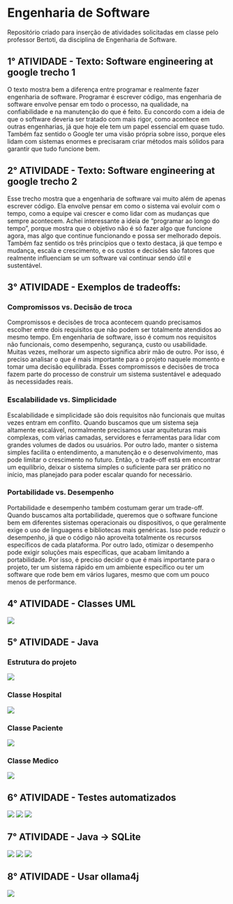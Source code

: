 # Engenharia de Software

Repositório criado para inserção de atividades solicitadas em classe pelo professor Bertoti, da disciplina de Engenharia de Software.

## 1° ATIVIDADE -  Texto: Software engineering at google trecho 1

O texto mostra bem a diferença entre programar e realmente fazer engenharia de software. Programar é escrever código, mas engenharia de software envolve pensar em todo o processo, na qualidade, na confiabilidade e na manutenção do que é feito. Eu concordo com a ideia de que o software deveria ser tratado com mais rigor, como acontece em outras engenharias, já que hoje ele tem um papel essencial em quase tudo. Também faz sentido o Google ter uma visão própria sobre isso, porque eles lidam com sistemas enormes e precisaram criar métodos mais sólidos para garantir que tudo funcione bem.

## 2° ATIVIDADE -  Texto: Software engineering at google trecho 2

Esse trecho mostra que a engenharia de software vai muito além de apenas escrever código. Ela envolve pensar em como o sistema vai evoluir com o tempo, como a equipe vai crescer e como lidar com as mudanças que sempre acontecem. Achei interessante a ideia de “programar ao longo do tempo”, porque mostra que o objetivo não é só fazer algo que funcione agora, mas algo que continue funcionando e possa ser melhorado depois. Também faz sentido os três princípios que o texto destaca, já que tempo e mudança, escala e crescimento, e os custos e decisões são fatores que realmente influenciam se um software vai continuar sendo útil e sustentável.

## 3° ATIVIDADE -  Exemplos de tradeoffs:

### Compromissos vs. Decisão de troca

Compromissos e decisões de troca acontecem quando precisamos escolher entre dois requisitos que não podem ser totalmente atendidos ao mesmo tempo. Em engenharia de software, isso é comum nos requisitos não funcionais, como desempenho, segurança, custo ou usabilidade. Muitas vezes, melhorar um aspecto significa abrir mão de outro. Por isso, é preciso analisar o que é mais importante para o projeto naquele momento e tomar uma decisão equilibrada. Esses compromissos e decisões de troca fazem parte do processo de construir um sistema sustentável e adequado às necessidades reais.

### Escalabilidade vs. Simplicidade

Escalabilidade e simplicidade são dois requisitos não funcionais que muitas vezes entram em conflito. Quando buscamos que um sistema seja altamente escalável, normalmente precisamos usar arquiteturas mais complexas, com várias camadas, servidores e ferramentas para lidar com grandes volumes de dados ou usuários. Por outro lado, manter o sistema simples facilita o entendimento, a manutenção e o desenvolvimento, mas pode limitar o crescimento no futuro. Então, o trade-off está em encontrar um equilíbrio, deixar o sistema simples o suficiente para ser prático no início, mas planejado para poder escalar quando for necessário.


### Portabilidade vs. Desempenho

Portabilidade e desempenho também costumam gerar um trade-off. Quando buscamos alta portabilidade, queremos que o software funcione bem em diferentes sistemas operacionais ou dispositivos, o que geralmente exige o uso de linguagens e bibliotecas mais genéricas. Isso pode reduzir o desempenho, já que o código não aproveita totalmente os recursos específicos de cada plataforma. Por outro lado, otimizar o desempenho pode exigir soluções mais específicas, que acabam limitando a portabilidade. Por isso, é preciso decidir o que é mais importante para o projeto, ter um sistema rápido em um ambiente específico ou ter um software que rode bem em vários lugares, mesmo que com um pouco menos de performance.

## 4° ATIVIDADE - Classes UML

<img src="/https://github.com/oliveiraluizgustavo/bertoti/blob/main/EngenhariaDeSoftware/Docs/Assets/Diagrama_UML.png">

## 5° ATIVIDADE - Java

### Estrutura do projeto
<img src="/EngenhariaDeSoftware/assets/EstruturaDasClasses.png">

### Classe Hospital
<img src="/EngenhariaDeSoftware/assets/ClasseHospital.png">

### Classe Paciente
<img src="/EngenhariaDeSoftware/assets/ClassePaciente.png">

### Classe Medico
<img src="/EngenhariaDeSoftware/assets/ClasseMedico.png">

## 6° ATIVIDADE - Testes automatizados

<img src="/EngenhariaDeSoftware/assets/ClasseTeste01.png">
<img src="/EngenhariaDeSoftware/assets/ClasseTeste02.png">
<img src="/EngenhariaDeSoftware/assets/ClasseTeste03.png">

## 7° ATIVIDADE - Java -> SQLite

<img src="/EngenhariaDeSoftware/assets/ClasseDeConexaoComBancoDeDados01.png">
<img src="/EngenhariaDeSoftware/assets/ClasseDeConexaoComBancoDeDados02.png">
<img src="/EngenhariaDeSoftware/assets/ClasseDeConexaoComBancoDeDados03.png">


## 8° ATIVIDADE - Usar ollama4j

<img src="/EngenhariaDeSoftware/assets/Atividade08Ollama.png">

